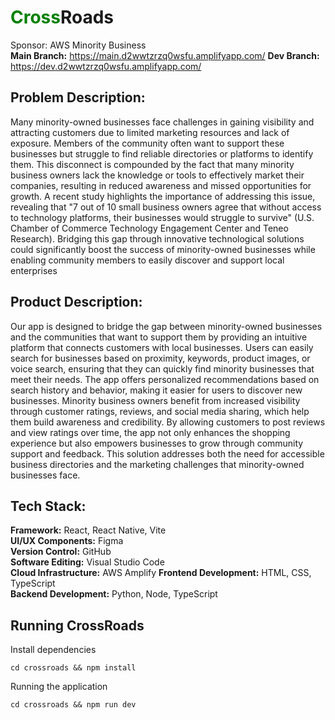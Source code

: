 # <span style="color:green">Cross</span>Roads
Sponsor: AWS Minority Business   
**Main Branch:** https://main.d2wwtzrzq0wsfu.amplifyapp.com/
**Dev Branch:** https://dev.d2wwtzrzq0wsfu.amplifyapp.com/


## Problem Description:
Many minority-owned businesses face challenges in gaining visibility and attracting customers due to limited marketing resources and lack of exposure. Members of the community often want to support these businesses but struggle to find reliable directories or platforms to identify them. This disconnect is compounded by the fact that many minority business owners lack the knowledge or tools to effectively market their companies, resulting in reduced awareness and missed opportunities for growth. A recent study highlights the importance of addressing this issue, revealing that "7 out of 10 small business owners agree that without access to technology platforms, their businesses would struggle to survive" (U.S. Chamber of Commerce Technology Engagement Center and Teneo Research). Bridging this gap through innovative technological solutions could significantly boost the success of minority-owned businesses while enabling community members to easily discover and support local enterprises

## Product Description:
Our app is designed to bridge the gap between minority-owned businesses and the communities that want to support them by providing an intuitive platform that connects customers with local businesses. Users can easily search for businesses based on proximity, keywords, product images, or voice search, ensuring that they can quickly find minority businesses that meet their needs. The app offers personalized recommendations based on search history and behavior, making it easier for users to discover new businesses. Minority business owners benefit from increased visibility through customer ratings, reviews, and social media sharing, which help them build awareness and credibility. By allowing customers to post reviews and view ratings over time, the app not only enhances the shopping experience but also empowers businesses to grow through community support and feedback. This solution addresses both the need for accessible business directories and the marketing challenges that minority-owned businesses face.


## Tech Stack: 
**Framework:** React, React Native, Vite  
**UI/UX Components:** Figma  
**Version Control:** GitHub  
**Software Editing:** Visual Studio Code  
**Cloud Infrastructure:** AWS Amplify
**Frontend Development:** HTML, CSS, TypeScript  
**Backend Development:** Python, Node, TypeScript


## Running CrossRoads

Install dependencies
```shell
cd crossroads && npm install
```

Running the application

```shell
cd crossroads && npm run dev
```

